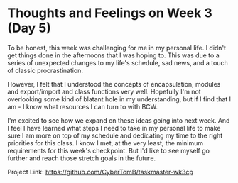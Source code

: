 # Thoughts and Feelings on Week 3 (Day 5)

To be honest, this week was challenging for me in my personal life. I didn't get things done in the afternoons that I was hoping to. This was due to a series of unexpected changes to my life's schedule, sad news, and a touch of classic procrastination.

However, I felt that I understood the concepts of encapsulation, modules and export/import and class functions very well. Hopefully I'm not overlooking some kind of blatant hole in my understanding, but if I find that I am - I know what resources I can turn to with BCW.

I'm excited to see how we expand on these ideas going into next week. And I feel I have learned what steps I need to take in my personal life to make sure I am more on top of my schedule and dedicating my time to the right priorities for this class. I know I met, at the very least, the minimum requirements for this week's checkpoint. But I'd like to see myself go further and reach those stretch goals in the future.

Project Link: https://github.com/CyberTomB/taskmaster-wk3cp